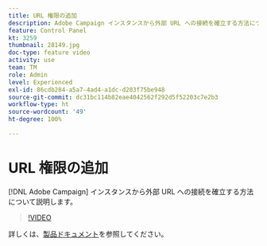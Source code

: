 ```yaml
---
title: URL 権限の追加
description: Adobe Campaign インスタンスから外部 URL への接続を確立する方法について説明します。
feature: Control Panel
kt: 3259
thumbnail: 28149.jpg
doc-type: feature video
activity: use
team: TM
role: Admin
level: Experienced
exl-id: 86cdb284-a5a7-4ad4-a1dc-d203f75be948
source-git-commit: dc31bc114b82eae4042562f292d5f52203c7e2b3
workflow-type: ht
source-wordcount: '49'
ht-degree: 100%

---
```


# URL 権限の追加

[!DNL Adobe Campaign] インスタンスから外部 URL への接続を確立する方法について説明します。

>[!VIDEO](https://video.tv.adobe.com/v/28149?quality=12)

詳しくは、[製品ドキュメント](https://experienceleague.adobe.com/docs/control-panel/using/instances-settings/url-permissions.html?lang=ja)を参照してください。
